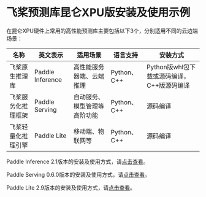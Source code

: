 # 飞桨预测库昆仑XPU版安装及使用示例

在昆仑XPU硬件上常用的高性能预测库主要包括以下3个，分别适用不同的云边端场景：

| 名称               | 英文表示         | 适用场景                     | 语言支持 | 安装方式 |
| ------------------ | ---------------- | ---------------------------- | ---------------------------- |---------------------------- |
| 飞桨原生推理库     | Paddle Inference | 高性能服务器端、云端推理     | Python、C++ |Python版whl包下载或源码编译，C++版源码编译 |
| 飞桨服务化推理框架 | Paddle Serving   | 自动服务、模型管理等高阶功能 | Python、C++ | 源码编译 |
| 飞桨轻量化推理引擎 | Paddle Lite      | 移动端、物联网等             | Python、C++ | 源码编译 |

Paddle Inference 2.1版本的安装及使用方式，请[点击查看](https://paddleinference.paddlepaddle.org.cn/demo_tutorial/paddle_xpu_infer_cn.html)。

Paddle Serving 0.6.0版本的安装及使用方式，请[点击查看](https://github.com/PaddlePaddle/Serving/blob/develop/doc/BAIDU_KUNLUN_XPU_SERVING_CN.md)。

Paddle Lite 2.9版本的安装及使用方式，请[点击查看](https://paddlelite.paddlepaddle.org.cn/demo_guides/baidu_xpu.html)。
